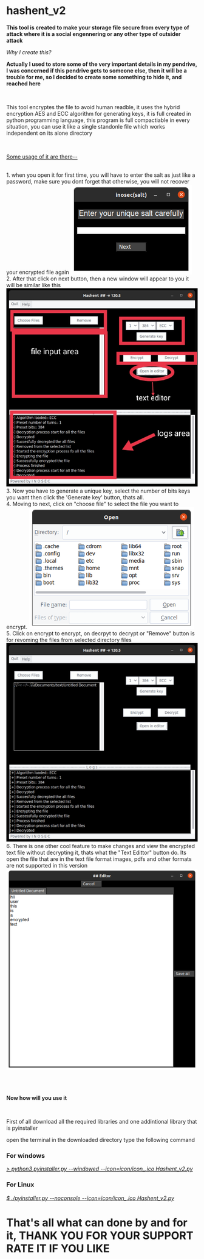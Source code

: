 # hashent_v2

<html>
  <body>
    <p><b>This tool is created to make your storage file secure from every type of attack where it is a social engennering or any other type of outsider attack</b></p>
    <p><i>Why I create this?</i></p>
    <p><b>Actually I used to store some of the very important details in my pendrive, I was concerned if this pendrive gets to someone else, then it will be a trouble for me, so I decided to create some something to hide it, and reached here</b></p>
    <br><p>This tool encryptes the file to avoid human readble, it uses the hybrid encryption AES and ECC algorithm for generating keys, it is full created in python programming language, this program is full compactiable in every situation, you can use it like a single standonle file which works independent on its alone directory</p>
    <br><p><u>Some usage of it are there--</u></p>
      <br>1. when you open it for first time, you will have to enter the salt as just like a password, make sure you dont forget that otherwise, you will not recover your encrypted file again
    <img src=images/salt.png>
    <br>2. After that click on next button, then a new window will appear to you it will be similar like this
    <img src=images/main_screen_.jpg>
    <br>3. Now you have to generate a unique key, select the number of bits keys you want then click the 'Generate key' button, thats all.
    <br>4. Moving to next, click on "choose file" to select the file you want to encrypt.
    <img src=images/directory.png>
    <br>5. Click on encrypt to encrypt, on decrpyt to decrypt or "Remove" button is for revoming the files from selected directory files
    <img src=images/main_screen.jpg>
    <br>6. There is one other cool feature to make changes and view the encrypted text file without decrypting it, thats what the "Text Edittor" button do. Its open the file that are in the text file format images, pdfs and other formats are not supported in this version
    <img src=images/text_editor.png></p>
  <br><br><p><b>Now how will you use it</b></p>
  <br><p>First of all download all the required libraries and one addintional library that is pyinstaller</p>
  <p>open the terminal in the downloaded directory type the following command</p>
  <h3>For windows</h3>
  <p><u><i>  > python3 pyinstaller.py --windowed --icon=icon/icon_.ico Hashent_v2.py</i></u></p>
  <h3>For Linux</h3>
  <p><u><i>  $ ./pyinstaller.py --noconsole --icon=icon/icon_.ico Hashent_v2.py</i></u></p>
  <h1>That's all what can done by and for it, THANK YOU FOR YOUR SUPPORT RATE IT IF YOU LIKE</h1>
  </body>
</html>
